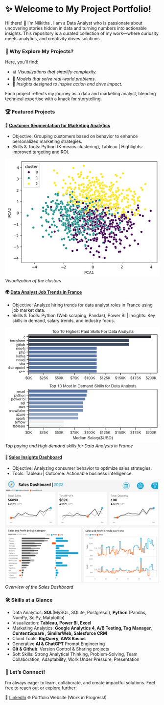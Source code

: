# ✨ Welcome to My Project Portfolio!
Hi there! 👋 I’m Niikitha . I am a Data Analyst who is passionate about uncovering stories hidden in data and turning numbers into actionable insights. This repository is a curated collection of my work—where curiosity meets analytics, and creativity drives solutions.

### 🤔 Why Explore My Projects?
Here, you’ll find:

- 📊 *Visualizations that simplify complexity.*
- 🤖 *Models that solve real-world problems.*
- 🚀 *Insights designed to inspire action and drive impact.*

Each project reflects my journey as a data and marketing analyst, blending technical expertise with a knack for storytelling.

### 🏆 Featured Projects
#### 👥 [Customer Segmentation for Marketing Analytics](https://github.com/nikitha108/Project_marketing)
- Objective: Grouping customers based on behavior to enhance personalized marketing strategies.
- Skills & Tools: Python (K-means clustering), Tableau | Highlights: Improved targeting and ROI.

![alt text](cluster.png)*Visualization of the clusters*
#### 🌍 [Data Analyst Job Trends in France](https://github.com/nikitha108/Project_Data)
- Objective: Analyze hiring trends for data analyst roles in France using job market data.
- Skills & Tools: Python (Web scraping, Pandas), Power BI | Insights: Key skills in demand, salary trends, and industry focus.

![alt text](top_pay_n_high_demand_skills.png)*Top paying and High demand skills for Data Analysts in France*
#### 🛒 [Sales Insights Dashboard](https://github.com/nikitha108/Sales_Consumer_Dashboard?tab=readme-ov-file)
- Objective: Analyzing consumer behavior to optimize sales strategies.
- Tools: Tableau | Outcome: Actionable business intelligence.

![](<Sales Dashboard.png>) *Overview of the Sales Dashboard*

### 🛠 Skills at a Glance
- Data Analytics: **SQL**(MySQL, SQLite, Postgresql), **Python** (Pandas, NumPy, SciPy, Matplotlib)
- Visualization: **Tableau, Power BI, Excel**
- Marketing Analytics: **Google Analytics 4, A/B Testing, Tag Manager, ContentSquare , SimilarWeb, Salesforce CRM**
- Cloud Tools: **BigQuery, AWS Basics**
- Generative **AI & ChatGPT** Prompt Engineering
- **Git & Github**: Version Control & Sharing projects
- Soft Skills: Strong Analytical Thinking, Problem-Solving, Team Collaboration, Adaptability, Work Under Pressure, Presentation 


### 🌟 Let’s Connect!
I’m always eager to learn, collaborate, and create impactful solutions. Feel free to reach out or explore further:

🤝 [LinkedIn](https://www.linkedin.com/in/nikitha-sathish/)
🌐 Portfolio Website (Work in Progress!)


